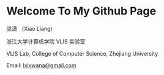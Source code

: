 # Welcome To My Github Page

梁潇 （Xiao Liang）

浙江大学计算机学院 VLIS 实验室

VLIS Lab, College of Computer Science, Zhejiang University

Email: lxlxwana@gmail.com
